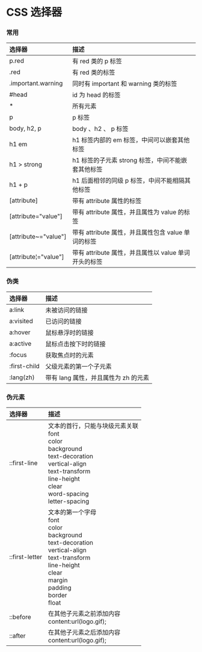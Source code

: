 # CSS 选择器

### 常用

选择器 | 描述
:- | :-
p.red | 有 red 类的 p 标签
.red | 有 red 类的标签
.important.warning | 同时有 important 和 warning 类的标签
&#35;head | id 为 head 的标签
&#42; | 所有元素
p | p 标签
body, h2, p | body 、h2 、 p 标签
h1 em | h1 标签内部的 em 标签，中间可以嵌套其他标签
h1 > strong | h1 标签的子元素 strong 标签，中间不能嵌套其他标签
h1 + p | h1 后面相邻的同级 p 标签，中间不能相隔其他标签
[attribute] | 带有 attribute 属性的标签
[attribute="value"] | 带有 attribute 属性，并且属性为 value 的标签
[attribute~="value"] | 带有 attribute 属性，并且属性包含 value 单词的标签
[attribute&brvbar;="value"] | 带有 attribute 属性，并且属性以 value 单词开头的标签

### 伪类

选择器 | 描述
:- | :-
a:link | 未被访问的链接
a:visited | 已访问的链接
a:hover	| 鼠标悬浮时的链接
a:active | 鼠标点击按下时的链接
:focus | 获取焦点时的元素
:first-child	 | 父级元素的第一个子元素
:lang(zh) | 带有 lang 属性，并且属性为 zh 的元素

### 伪元素

选择器 | 描述
:- | :-
::first-line | 文本的首行，只能与块级元素关联 <br /> font <br /> color <br /> background <br /> text-decoration <br /> vertical-align <br /> text-transform <br /> line-height <br /> clear <br /> word-spacing <br /> letter-spacing
::first-letter | 文本的第一个字母 <br /> font <br /> color <br /> background <br /> text-decoration <br /> vertical-align <br /> text-transform <br /> line-height <br /> clear <br /> margin <br /> padding <br /> border <br /> float 
::before | 在其他子元素之前添加内容 <br /> content:url(logo.gif);
::after | 在其他子元素之后添加内容 <br /> content:url(logo.gif);
